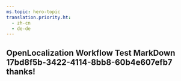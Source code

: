 ```yaml
---
ms.topic: hero-topic
translation.priority.ht: 
  - zh-cn
  - de-de
---
```

## OpenLocalization Workflow Test MarkDown 17bd8f5b-3422-4114-8bb8-60b4e607efb7 thanks!
